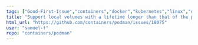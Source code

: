 ```yaml
---
tags: ["Good-First-Issue","containers","docker","kubernetes","linux","oci"]
title: "Support local volumes with a lifetime longer than that of the podman host"
html_url: "https://github.com/containers/podman/issues/18075"
user: "samuel-f"
repo: "containers/podman"
---
```


